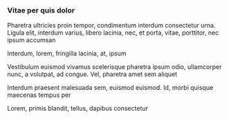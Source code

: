 ### Vitae per quis dolor

Pharetra ultricies proin tempor, condimentum interdum consectetur urna. Ligula elit, interdum varius, libero lacinia, nec, et porta, vitae, porttitor, nec ipsum accumsan

Interdum, lorem, fringilla lacinia, at, ipsum

Vestibulum euismod vivamus scelerisque pharetra ipsum odio, ullamcorper nunc, a volutpat, ad congue. Vel, pharetra amet sem aliquet

Interdum praesent malesuada sem, euismod euismod. Id, morbi quisque maecenas tempus per

Lorem, primis blandit, tellus, dapibus consectetur


